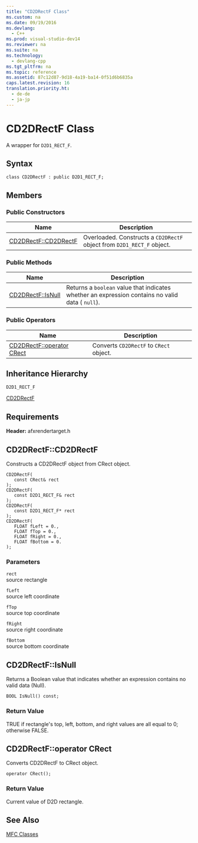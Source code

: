 ```yaml
---
title: "CD2DRectF Class"
ms.custom: na
ms.date: 09/19/2016
ms.devlang: 
  - C++
ms.prod: visual-studio-dev14
ms.reviewer: na
ms.suite: na
ms.technology: 
  - devlang-cpp
ms.tgt_pltfrm: na
ms.topic: reference
ms.assetid: 87c12d87-9d18-4a19-ba14-0f51d6b6835a
caps.latest.revision: 16
translation.priority.ht: 
  - de-de
  - ja-jp
---
```

# CD2DRectF Class
A wrapper for `D2D1_RECT_F`.  
  
## Syntax  
  
```  
class CD2DRectF : public D2D1_RECT_F;  
```  
  
## Members  
  
### Public Constructors  
  
|Name|Description|  
|----------|-----------------|  
|[CD2DRectF::CD2DRectF](#cd2drectf__cd2drectf)|Overloaded. Constructs a `CD2DRectF` object from `D2D1_RECT_F` object.|  
  
### Public Methods  
  
|Name|Description|  
|----------|-----------------|  
|[CD2DRectF::IsNull](#cd2drectf__isnull)|Returns a `boolean` value that indicates whether an expression contains no valid data ( `null`).|  
  
### Public Operators  
  
|Name|Description|  
|----------|-----------------|  
|[CD2DRectF::operator CRect](#cd2drectf__operator_crect)|Converts `CD2DRectF` to `CRect` object.|  
  
## Inheritance Hierarchy  
 `D2D1_RECT_F`  
  
 [CD2DRectF](../vs140/CD2DRectF-Class.md)  
  
## Requirements  
 **Header:** afxrendertarget.h  
  
##  <a name="cd2drectf__cd2drectf"></a>  CD2DRectF::CD2DRectF  
 Constructs a CD2DRectF object from CRect object.  
  
```  
CD2DRectF(  
   const CRect& rect  
);  
CD2DRectF(  
   const D2D1_RECT_F& rect  
);  
CD2DRectF(  
   const D2D1_RECT_F* rect  
);  
CD2DRectF(  
   FLOAT fLeft = 0.,  
   FLOAT fTop = 0.,  
   FLOAT fRight = 0.,  
   FLOAT fBottom = 0.  
);  
```  
  
### Parameters  
 `rect`  
 source rectangle  
  
 `fLeft`  
 source left coordinate  
  
 `fTop`  
 source top coordinate  
  
 `fRight`  
 source right coordinate  
  
 `fBottom`  
 source bottom coordinate  
  
##  <a name="cd2drectf__isnull"></a>  CD2DRectF::IsNull  
 Returns a Boolean value that indicates whether an expression contains no valid data (Null).  
  
```  
BOOL IsNull() const;  
```  
  
### Return Value  
 TRUE if rectangle's top, left, bottom, and right values are all equal to 0; otherwise FALSE.  
  
##  <a name="cd2drectf__operator_crect"></a>  CD2DRectF::operator CRect  
 Converts CD2DRectF to CRect object.  
  
```  
operator CRect();  
```  
  
### Return Value  
 Current value of D2D rectangle.  
  
## See Also  
 [MFC Classes](../vs140/MFC-Classes.md)